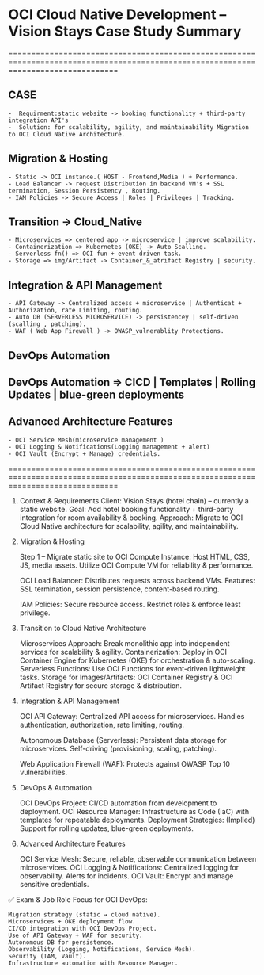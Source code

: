 # OCI Cloud Native Development – Vision Stays Case Study Summary

====================================================================================================================================

## CASE

    -  Requirment:static website -> booking functionality + third-party integration API's
    -  Solution: for scalability, agility, and maintainability Migration to OCI Cloud Native Architecture.

## Migration & Hosting

    - Static -> OCI instance.( HOST - Frontend,Media ) + Performance.
    - Load Balancer -> request Distribution in backend VM's + SSL termination, Session Persistency , Routing.
    - IAM Policies -> Secure Access | Roles | Privileges | Tracking.

## Transition -> Cloud_Native

    - Microservices => centered app -> microservice | improve scalability.
    - Containerization => Kubernetes (OKE) -> Auto Scalling.
    - Serverless fn() => OCI fun + event driven task.
    - Storage => img/Artifact -> Container_&_atrifact Registry | security.

## Integration & API Management

    - API Gateway -> Centralized access + microservice | Authenticat + Authorization, rate Limiting, routing.
    - Auto DB (SERVERLESS MICROSERVICE) -> persistencey | self-driven (scalling , patching).
    - WAF ( Web App Firewall ) -> OWASP_vulnerablity Protections.

## DevOps Automation

## DevOps Automation => CICD | Templates | Rolling Updates | blue-green deployments

## Advanced Architecture Features

    - OCI Service Mesh(microservice management )
    - OCI Logging & Notifications(Logging management + alert)
    - OCI Vault (Encrypt + Manage) credentials.

====================================================================================================================================

1.  Context & Requirements
    Client: Vision Stays (hotel chain) – currently a static website.
    Goal: Add hotel booking functionality + third-party integration for room availability & booking.
    Approach: Migrate to OCI Cloud Native architecture for scalability, agility, and maintainability.

2.  Migration & Hosting

    Step 1 – Migrate static site to OCI Compute Instance:
    Host HTML, CSS, JS, media assets.
    Utilize OCI Compute VM for reliability & performance.

    OCI Load Balancer:
    Distributes requests across backend VMs.
    Features: SSL termination, session persistence, content-based routing.

    IAM Policies:
    Secure resource access.
    Restrict roles & enforce least privilege.

3.  Transition to Cloud Native Architecture

    Microservices Approach: Break monolithic app into independent services for scalability & agility.
    Containerization: Deploy in OCI Container Engine for Kubernetes (OKE) for orchestration & auto-scaling.
    Serverless Functions: Use OCI Functions for event-driven lightweight tasks.
    Storage for Images/Artifacts: OCI Container Registry & OCI Artifact Registry for secure storage & distribution.

4.  Integration & API Management

    OCI API Gateway:
    Centralized API access for microservices.
    Handles authentication, authorization, rate limiting, routing.

    Autonomous Database (Serverless):
    Persistent data storage for microservices.
    Self-driving (provisioning, scaling, patching).

    Web Application Firewall (WAF):
    Protects against OWASP Top 10 vulnerabilities.

5.  DevOps & Automation

    OCI DevOps Project: CI/CD automation from development to deployment.
    OCI Resource Manager: Infrastructure as Code (IaC) with templates for repeatable deployments.
    Deployment Strategies: (Implied) Support for rolling updates, blue-green deployments.

6.  Advanced Architecture Features

    OCI Service Mesh: Secure, reliable, observable communication between microservices.
    OCI Logging & Notifications: Centralized logging for observability. Alerts for incidents.
    OCI Vault: Encrypt and manage sensitive credentials.

✅ Exam & Job Role Focus for OCI DevOps:

    Migration strategy (static → cloud native).
    Microservices + OKE deployment flow.
    CI/CD integration with OCI DevOps Project.
    Use of API Gateway + WAF for security.
    Autonomous DB for persistence.
    Observability (Logging, Notifications, Service Mesh).
    Security (IAM, Vault).
    Infrastructure automation with Resource Manager.
